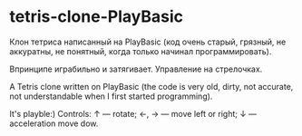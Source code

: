 # tetris-clone-PlayBasic
Клон тетриса написанный на PlayBasic (код очень старый, грязный, не аккуратны, не понятный, когда только начинал программировать).

Впринципе играбильно и затягивает. Управление на стрелочках.

A Tetris clone written on PlayBasic (the code is very old, dirty, not accurate, not understandable when I first started programming).

It's playble:)
Controls:
↑     — rotate;
←, →  — move left or right;
↓     — acceleration move dow.

